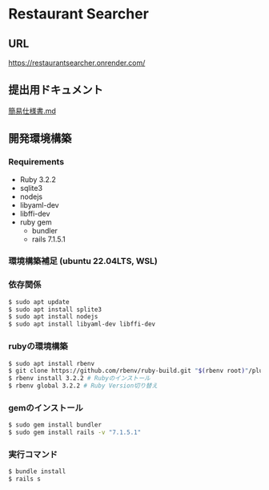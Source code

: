 # Restaurant Searcher

## URL
https://restaurantsearcher.onrender.com/

## 提出用ドキュメント
[簡易仕様書.md](./簡易仕様書.md)

## 開発環境構築
### Requirements
- Ruby 3.2.2
- sqlite3
- nodejs
- libyaml-dev
- libffi-dev
- ruby gem
    - bundler
    - rails 7.1.5.1

### 環境構築補足 (ubuntu 22.04LTS, WSL)

### 依存関係
```bash
$ sudo apt update
$ sudo apt install splite3
$ sudo apt install nodejs
$ sudo apt install libyaml-dev libffi-dev
```

### rubyの環境構築
```bash
$ sudo apt install rbenv
$ git clone https://github.com/rbenv/ruby-build.git "$(rbenv root)"/plugins/ruby-build 
$ rbenv install 3.2.2 # Rubyのインストール
$ rbenv global 3.2.2 # Ruby Version切り替え
```

### gemのインストール
```bash
$ sudo gem install bundler
$ sudo gem install rails -v "7.1.5.1"
```

### 実行コマンド
```bash
$ bundle install
$ rails s
```

